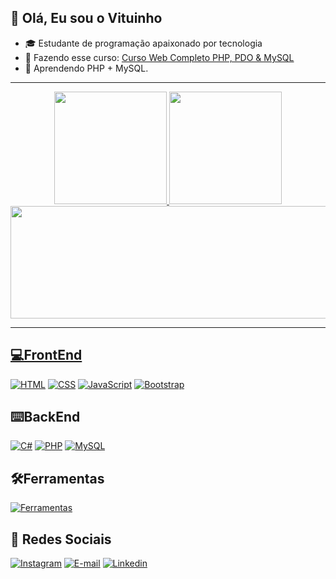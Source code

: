 ## 👋 Olá, Eu sou o Vituinho

- 🎓 Estudante de programação apaixonado por tecnologia
- 🌱 Fazendo esse curso: [Curso Web Completo PHP, PDO & MySQL](https://github.com/Vituinho/CursoWebCompletoPHP_PDO_MYSQL)
- 🧠 Aprendendo PHP + MySQL.

---
<div align="center">
  <a href="https://github.com/vituinho">
  <img height="180em" src="https://github-readme-stats.vercel.app/api?username=vituinho&show_icons=true&theme=tokyonight"/>
  <img height="180em" src="https://github-readme-stats.vercel.app/api/top-langs/?username=vituinho&layout=compact&langs_count=8&theme=tokyonight"/>
  <img height="180em" width="715em" src="https://github-readme-stats.vercel.app/api/wakatime?username=@Vituinho&show_icons=true&layout=compact&theme=tokyonight"/>
</div>
</div>
    
---

## 💻FrontEnd
[![HTML](https://skillicons.dev/icons?i=html)](https://github.com/Vituinho/CursoWebCompletoHTML-CSS)
[![CSS](https://skillicons.dev/icons?i=css)](https://github.com/Vituinho/CursoWebCompletoHTML-CSS)
[![JavaScript](https://skillicons.dev/icons?i=js)](https://github.com/Vituinho/CursoWebCompletoJavaScript)
[![Bootstrap](https://skillicons.dev/icons?i=bootstrap)](https://github.com/Vituinho/CursoWebCompletoBootstrap)

## ⌨️​BackEnd

[![C#](https://skillicons.dev/icons?i=cs)](https://github.com/Vituinho/cursonoservico-csharp)
[![PHP](https://skillicons.dev/icons?i=php)](https://github.com/Vituinho/CursoWebCompletoPHP)
[![MySQL](https://skillicons.dev/icons?i=mysql&theme=light)](https://github.com/Vituinho/cursoemvideo-mysql)

## 🛠️Ferramentas

[![Ferramentas](https://skillicons.dev/icons?i=git,vscode,visualstudio)](https://skillicons.dev)

## 📱 Redes Sociais

  [![Instagram](https://skillicons.dev/icons?i=instagram)](https://www.instagram.com/victor.emoraes/)
  [![E-mail](https://skillicons.dev/icons?i=gmail)](mailto:trabalhovictor531@gmail.com)
  [![Linkedin](https://skillicons.dev/icons?i=linkedin)](https://www.linkedin.com/in/victor-emanuel-669091234/)
